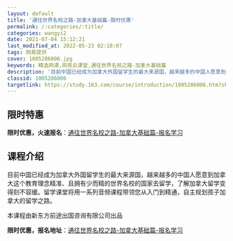 ```yaml
---
layout: default
title: '通往世界名校之路-加拿大基础篇-限时优惠'
permalink: /:categories/:title/
categories: wangyi2
date: 2021-07-04 15:12:21
last_modified_at: 2022-05-23 02:18:07
tags: 网易提供
cover: 1005286006.jpg
keywords: 精选网课,网易云课堂,通往世界名校之路-加拿大基础篇
description: '目前中国已经成为加拿大外国留学生的最大来源国，越来越多的中国人愿意到加拿大这个教育理念精准、且拥有少而精的世界名校的国家'
classid: 1005286006
targetlink: https://study.163.com/course/introduction/1005286006.htm?share=1&shareId=1025206652&utm_campaign=share&utm_medium=iphoneShare&utm_source=&utm_u=1025206652
---
```


## 限时特惠

**限时优惠，火速报名**：[通往世界名校之路-加拿大基础篇-报名学习](https://study.163.com/course/introduction/1005286006.htm?share=1&shareId=1025206652&utm_campaign=share&utm_medium=iphoneShare&utm_source=&utm_u=1025206652)

## 课程介绍

目前中国已经成为加拿大外国留学生的最大来源国，越来越多的中国人愿意到加拿大这个教育理念精准、且拥有少而精的世界名校的国家去留学，了解加拿大留学变得刻不容缓。留学课堂将用一系列音频课程带领您从入门到精通，自主规划孩子加拿大的留学之路。



本课程由新东方前途出国咨询有限公司出品

**限时优惠，报名地址**：[通往世界名校之路-加拿大基础篇-报名学习](https://study.163.com/course/introduction/1005286006.htm?share=1&shareId=1025206652&utm_campaign=share&utm_medium=iphoneShare&utm_source=&utm_u=1025206652)


